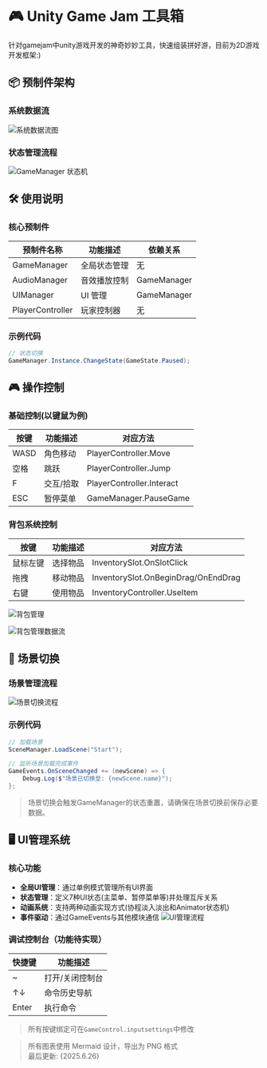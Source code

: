 # 🎮 Unity Game Jam 工具箱
针对gamejam中unity游戏开发的神奇妙妙工具，快速组装拼好游，目前为2D游戏开发框架:)

## 📦 预制件架构

### 系统数据流
![系统数据流图](Assets/Readme/diagrams/data-flow.png)

### 状态管理流程
![GameManager 状态机](Assets/Readme/diagrams/game-state-machine.png)

## 🛠 使用说明

### 核心预制件
| 预制件名称      | 功能描述                  | 依赖关系         |
|----------------|--------------------------|------------------|
| GameManager    | 全局状态管理              | 无              |
| AudioManager   | 音效播放控制              | GameManager     |
| UIManager      | UI 管理                  | GameManager     |
| PlayerController| 玩家控制器                | 无              |

### 示例代码
```csharp
// 状态切换
GameManager.Instance.ChangeState(GameState.Paused);
```

## 🎮 操作控制

### 基础控制(以键鼠为例)
| 按键       | 功能描述                  | 对应方法               |
|------------|--------------------------|-----------------------|
| WASD       | 角色移动                  | PlayerController.Move |
| 空格       | 跳跃                      | PlayerController.Jump |
| F          | 交互/拾取                 | PlayerController.Interact |
| ESC        | 暂停菜单                  | GameManager.PauseGame |


### 背包系统控制
| 按键       | 功能描述                  | 对应方法               |
|------------|--------------------------|-----------------------|
| 鼠标左键   | 选择物品                  | InventorySlot.OnSlotClick |
| 拖拽       | 移动物品                  | InventorySlot.OnBeginDrag/OnEndDrag |
| 右键       | 使用物品                  | InventoryController.UseItem |

![背包管理](Assets/Readme/diagrams/inventory.png)

![背包管理数据流](Assets/Readme/diagrams/inventory-mvc.png)

## 🔄 场景切换

### 场景管理流程
![场景切换流程](Assets/Readme/diagrams/scene-switch.png)

### 示例代码
```csharp
// 加载场景
SceneManager.LoadScene("Start");

// 监听场景加载完成事件
GameEvents.OnSceneChanged += (newScene) => {
    Debug.Log($"场景已切换至: {newScene.name}");
};
```

> 场景切换会触发GameManager的状态重置，请确保在场景切换前保存必要数据。

## 🖥 UI管理系统

### 核心功能
- **全局UI管理**：通过单例模式管理所有UI界面
- **状态管理**：定义7种UI状态(主菜单、暂停菜单等)并处理互斥关系
- **动画系统**：支持两种动画实现方式(协程淡入淡出和Animator状态机)
- **事件驱动**：通过GameEvents与其他模块通信
![UI管理流程](Assets/Readme/diagrams/UI-manager.png)

### 调试控制台（功能待实现）
| 快捷键     | 功能描述                  |
|------------|--------------------------|
| ~          | 打开/关闭控制台           |
| ↑↓        | 命令历史导航              |
| Enter      | 执行命令                  |

> 所有按键绑定可在`GameControl.inputsettings`中修改

> 所有图表使用 Mermaid 设计，导出为 PNG 格式  
> 最后更新: {2025.6.26}